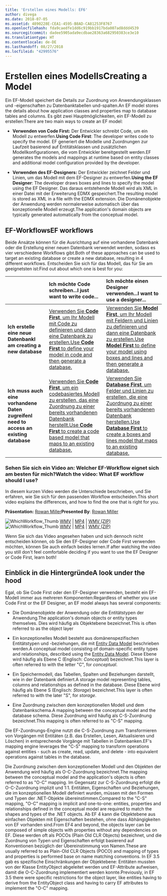 ```yaml
---
title: 'Erstellen eines Modells: EF6'
author: divega
ms.date: 2018-07-05
ms.assetid: 4890228E-CEA1-4595-B8AD-CA81253F8767
ms.openlocfilehash: fda9caedfe1dd6c919bb1917bda007ad8ddd4539
ms.sourcegitcommit: dadee5905ada9ecdbae28363a682950383ce3e10
ms.translationtype: HT
ms.contentlocale: de-DE
ms.lasthandoff: 08/27/2018
ms.locfileid: "42995576"
---
```

# <a name="creating-a-model"></a><span data-ttu-id="779e4-102">Erstellen eines Modells</span><span class="sxs-lookup"><span data-stu-id="779e4-102">Creating a Model</span></span>

<span data-ttu-id="779e4-103">Ein EF-Modell speichert die Details zur Zuordnung von Anwendungsklassen und -eigenschaften zu Datenbanktabellen und-spalten.</span><span class="sxs-lookup"><span data-stu-id="779e4-103">An EF model stores the details about how application classes and properties map to database tables and columns.</span></span> <span data-ttu-id="779e4-104">Es gibt zwei Hauptmöglichkeiten, ein EF-Modell zu erstellen:</span><span class="sxs-lookup"><span data-stu-id="779e4-104">There are two main ways to create an EF model:</span></span>

- <span data-ttu-id="779e4-105">**Verwenden von Code First:** Der Entwickler schreibt Code, um ein Modell zu entwerfen.</span><span class="sxs-lookup"><span data-stu-id="779e4-105">**Using Code First**: The developer writes code to specify the model.</span></span> <span data-ttu-id="779e4-106">EF generiert die Modelle und Zuordnungen zur Laufzeit basierend auf Entitätsklassen und zusätzlichen Modellkonfigurationen, die vom Entwickler bereitgestellt werden.</span><span class="sxs-lookup"><span data-stu-id="779e4-106">EF generates the models and mappings at runtime based on entity classes and additional model configuration provided by the developer.</span></span>

- <span data-ttu-id="779e4-107">**Verwenden des EF-Designers:** Der Entwickler zeichnet Felder und Linien, um das Modell mit dem EF-Designer zu entwerfen.</span><span class="sxs-lookup"><span data-stu-id="779e4-107">**Using the EF Designer**: The developer draws boxes and lines to specify the model using the EF Designer.</span></span> <span data-ttu-id="779e4-108">Das daraus entstehende Modell wird als XML in einer Datei mit der Erweiterung EDMX gespeichert.</span><span class="sxs-lookup"><span data-stu-id="779e4-108">The resulting model is stored as XML in a file with the EDMX extension.</span></span> <span data-ttu-id="779e4-109">Die Domänenobjekte der Anwendung werden normalerweise automatisch über das konzeptionelle Modell erzeugt.</span><span class="sxs-lookup"><span data-stu-id="779e4-109">The application's domain objects are typically generated automatically from the conceptual model.</span></span>

## <a name="ef-workflows"></a><span data-ttu-id="779e4-110">EF-Workflows</span><span class="sxs-lookup"><span data-stu-id="779e4-110">EF workflows</span></span>

<span data-ttu-id="779e4-111">Beide Ansätze können für die Ausrichtung auf eine vorhandene Datenbank oder die Erstellung einer neuen Datenbank verwendet werden, sodass es vier verschiedene Workflows gibt.</span><span class="sxs-lookup"><span data-stu-id="779e4-111">Both of these approaches can be used to target an existing database or create a new database, resulting in 4 different workflows.</span></span>
<span data-ttu-id="779e4-112">Entscheiden Sie sich für das Modell, das für Sie am geeignetsten ist:</span><span class="sxs-lookup"><span data-stu-id="779e4-112">Find out about which one is best for you:</span></span>  

|                                           | <span data-ttu-id="779e4-113">Ich möchte Code schreiben...</span><span class="sxs-lookup"><span data-stu-id="779e4-113">I just want to write code...</span></span>                                                                                                                   | <span data-ttu-id="779e4-114">Ich möchte einen Designer verwenden...</span><span class="sxs-lookup"><span data-stu-id="779e4-114">I want to use a designer...</span></span>                                                                                                                        |
|:------------------------------------------|:-----------------------------------------------------------------------------------------------------------------------------------------------|:---------------------------------------------------------------------------------------------------------------------------------------------------|
| <span data-ttu-id="779e4-115">**Ich erstelle eine neue Datenbank**</span><span class="sxs-lookup"><span data-stu-id="779e4-115">**I am creating a new database**</span></span>          | [<span data-ttu-id="779e4-116">Verwenden Sie **Code First**, um Ihr Modell mit Code zu definieren und dann eine Datenbank zu erstellen.</span><span class="sxs-lookup"><span data-stu-id="779e4-116">Use **Code First** to define your model in code and then generate a database.</span></span>](~/ef6/modeling/code-first/workflows/new-database.md)           | [<span data-ttu-id="779e4-117">Verwenden Sie **Model First**, um Ihr Modell mit Feldern und Linien zu definieren und dann eine Datenbank zu erstellen.</span><span class="sxs-lookup"><span data-stu-id="779e4-117">Use **Model First** to define your model using boxes and lines and then generate a database.</span></span>](~/ef6/modeling/designer/workflows/model-first.md)   |
| <span data-ttu-id="779e4-118">**Ich muss auch eine vorhandene Daten zugreifen**</span><span class="sxs-lookup"><span data-stu-id="779e4-118">**I need to access an existing database**</span></span> | [<span data-ttu-id="779e4-119">Verwenden Sie **Code First**, um ein codebasiertes Modell zu erstellen, das eine Zuordnung zu einer bereits vorhandenen Datenbank herstellt.</span><span class="sxs-lookup"><span data-stu-id="779e4-119">Use **Code First** to create a code based model that maps to an existing database.</span></span>](~/ef6/modeling/code-first/workflows/existing-database.md) | [<span data-ttu-id="779e4-120">Verwenden Sie **Database First**, um Felder und Linien zu erstellen, die eine Zuordnung zu einer bereits vorhandenen Datenbank herstellen.</span><span class="sxs-lookup"><span data-stu-id="779e4-120">Use **Database First** to create a boxes and lines model that maps to an existing database.</span></span>](~/ef6/modeling/designer/workflows/database-first.md) |

### <a name="watch-the-video-what-ef-workflow-should-i-use"></a><span data-ttu-id="779e4-121">Sehen Sie sich ein Video an: Welcher EF-Workflow eignet sich am besten für mich?</span><span class="sxs-lookup"><span data-stu-id="779e4-121">Watch the video: What EF workflow should I use?</span></span>

<span data-ttu-id="779e4-122">In diesem kurzen Video werden die Unterschiede beschrieben, und Sie erfahren, wie Sie sich für den passenden Workflow entscheiden.</span><span class="sxs-lookup"><span data-stu-id="779e4-122">This short video explains the differences, and how to find the one that is right for you.</span></span>

<span data-ttu-id="779e4-123">**Präsentation:** [Rowan Miller](http://romiller.com/)</span><span class="sxs-lookup"><span data-stu-id="779e4-123">**Presented By**: [Rowan Miller](http://romiller.com/)</span></span>

<span data-ttu-id="779e4-124">![WhichWorkflow_Thumb](../media/whichworkflow-thumb.png) [WMV](http://download.microsoft.com/download/8/F/8/8F81F4CD-3678-4229-8D79-0C63FFA3C595/HDI_ITPro_Technet_winvideo_ChoseYourWorkflow.wmv) | [MP4](http://download.microsoft.com/download/8/F/8/8F81F4CD-3678-4229-8D79-0C63FFA3C595/HDI_ITPro_Technet_mp4video_ChoseYourWorkflow.m4v) | [WMV (ZIP)](http://download.microsoft.com/download/8/F/8/8F81F4CD-3678-4229-8D79-0C63FFA3C595/HDI_ITPro_Technet_winvideo_ChoseYourWorkflow.zip)</span><span class="sxs-lookup"><span data-stu-id="779e4-124">![WhichWorkflow_Thumb](../media/whichworkflow-thumb.png) [WMV](http://download.microsoft.com/download/8/F/8/8F81F4CD-3678-4229-8D79-0C63FFA3C595/HDI_ITPro_Technet_winvideo_ChoseYourWorkflow.wmv) | [MP4](http://download.microsoft.com/download/8/F/8/8F81F4CD-3678-4229-8D79-0C63FFA3C595/HDI_ITPro_Technet_mp4video_ChoseYourWorkflow.m4v) | [WMV (ZIP)](http://download.microsoft.com/download/8/F/8/8F81F4CD-3678-4229-8D79-0C63FFA3C595/HDI_ITPro_Technet_winvideo_ChoseYourWorkflow.zip)</span></span>

<span data-ttu-id="779e4-125">Wenn Sie sich das Video angesehen haben und sich dennoch nicht entscheiden können, ob Sie den EF-Designer oder Code First verwenden möchten, können Sie auch einfach beides lernen.</span><span class="sxs-lookup"><span data-stu-id="779e4-125">If after watching the video you still don't feel comfortable deciding if you want to use the EF Designer or Code First, learn both!</span></span>

## <a name="a-look-under-the-hood"></a><span data-ttu-id="779e4-126">Einblick in die Hintergründe</span><span class="sxs-lookup"><span data-stu-id="779e4-126">A look under the hood</span></span>

<span data-ttu-id="779e4-127">Egal, ob Sie Code First oder den EF-Designer verwenden, besteht ein EF-Modell immer aus mehreren Komponenten:</span><span class="sxs-lookup"><span data-stu-id="779e4-127">Regardless of whether you use Code First or the EF Designer, an EF model always has several components:</span></span>

- <span data-ttu-id="779e4-128">Die Domänenobjekte der Anwendung oder die Entitätstypen der Anwendung.</span><span class="sxs-lookup"><span data-stu-id="779e4-128">The application's domain objects or entity types themselves.</span></span> <span data-ttu-id="779e4-129">Dies wird häufig als Objektebene bezeichnet.</span><span class="sxs-lookup"><span data-stu-id="779e4-129">This is often referred to as the object layer</span></span>

- <span data-ttu-id="779e4-130">Ein konzeptionelles Modell besteht aus domänenspezifischen Entitätstypen und -beziehungen, die mit [Entity Data Model](~/ef6/resources/glossary.md#entity-data-model) beschrieben werden.</span><span class="sxs-lookup"><span data-stu-id="779e4-130">A conceptual model consisting of domain-specific entity types and relationships, described using the [Entity Data Model](~/ef6/resources/glossary.md#entity-data-model).</span></span> <span data-ttu-id="779e4-131">Diese Ebene wird häufig als Ebene C (Englisch: _Conceptual_) bezeichnet.</span><span class="sxs-lookup"><span data-stu-id="779e4-131">This layer is often referred to with the letter "C", for _conceptual_.</span></span>

- <span data-ttu-id="779e4-132">Ein Speichermodell, das Tabellen, Spalten und Beziehungen darstellt, wie in der Datenbank definiert.</span><span class="sxs-lookup"><span data-stu-id="779e4-132">A storage model representing tables, columns and relationships as defined in the database.</span></span> <span data-ttu-id="779e4-133">Diese Ebene wird häufig als Ebene S (Englisch: _Storage_) bezeichnet.</span><span class="sxs-lookup"><span data-stu-id="779e4-133">This layer is often referred to with the later "S", for _storage_.</span></span>  

- <span data-ttu-id="779e4-134">Eine Zuordnung zwischen dem konzeptionellen Modell und dem Datenbankschema.</span><span class="sxs-lookup"><span data-stu-id="779e4-134">A mapping between the conceptual model and the database schema.</span></span> <span data-ttu-id="779e4-135">Diese Zuordnung wird häufig als C-S-Zuordnung bezeichnet.</span><span class="sxs-lookup"><span data-stu-id="779e4-135">This mapping is often referred to as "C-S" mapping.</span></span>

<span data-ttu-id="779e4-136">Die EF-Zuordnungs-Engine nutzt die C-S-Zuordnung zum Transformieren von Vorgängen mit Entitäten (z.B. das Erstellen, Lesen, Aktualisieren und Löschen) in entsprechende Vorgänge mit Tabellen in Datenbanken.</span><span class="sxs-lookup"><span data-stu-id="779e4-136">EF's mapping engine leverages the "C-S" mapping to transform operations against entities - such as create, read, update, and delete - into equivalent operations against tables in the database.</span></span>

<span data-ttu-id="779e4-137">Die Zuordnung zwischen dem konzeptionellen Modell und den Objekten der Anwendung wird häufig als O-C-Zuordnung bezeichnet.</span><span class="sxs-lookup"><span data-stu-id="779e4-137">The mapping between the conceptual model and the application's objects is often referred to as "O-C" mapping.</span></span> <span data-ttu-id="779e4-138">Im Gegensatz zur C-S-Zuordnung erfolgt die O-C-Zuordnung implizit und 1:1. Entitäten, Eigenschaften und Beziehungen, die im konzeptionellen Modell definiert wurden, müssen mit den Formen und Typen der .NET-Objekte übereinstimmen.</span><span class="sxs-lookup"><span data-stu-id="779e4-138">Compared to the "C-S" mapping, "O-C" mapping is implicit and one-to-one: entities, properties and relationships defined in the conceptual model are required to match the shapes and types of the .NET objects.</span></span> <span data-ttu-id="779e4-139">Ab EF 4 kann die Objektebene aus einfachen Objekten mit Eigenschaften bestehen, ohne dass Abhängigkeiten von EF vorhanden sind.</span><span class="sxs-lookup"><span data-stu-id="779e4-139">From EF4 and beyond, the objects layer can be composed of simple objects with properties without any dependencies on EF.</span></span> <span data-ttu-id="779e4-140">Diese werden oft als POCOs (Plain Old CLR Objects) bezeichnet, und die Zuordnung von Typen und Eigenschaften erfolgt basierend auf Konventionen bezüglich der Übereinstimmung von Namen.</span><span class="sxs-lookup"><span data-stu-id="779e4-140">These are usually referred to as Plain-Old CLR Objects (POCO) and mapping of types and properties is performed base on name matching conventions.</span></span> <span data-ttu-id="779e4-141">In EF 3.5 gab es spezifische Einschränkungen der Objektebene: Entitäten mussten von der Klasse EntityObject abgeleitet werden und EF-Attribute aufweisen, damit die O-C-Zuordnung implementiert werden konnte.</span><span class="sxs-lookup"><span data-stu-id="779e4-141">Previously, in EF 3.5 there were specific restrictions for the object layer, like entities having to derive from the EntityObject class and having to carry EF attributes to implement the "O-C" mapping.</span></span>
